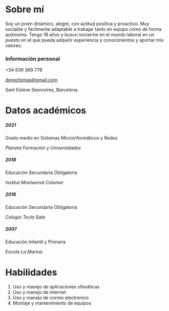 # Sobre mí
Soy un joven dinámico, alegre, con actitud positiva y proactivo.
Muy sociable y fácilmente adaptable a trabajar tanto en equipo como de
forma autónoma.
Tengo 18 años y busco iniciarme en el mundo laboral en un puesto en el que
pueda adquirir experiencia y conocimientos y aportar mis valores.
### Información personal
+34 639 369 778

deneztomas@gmail.com

Sant Esteve Sesrovires, Barcelona.

# Datos académicos
##### **2021** 
Grado medio en Sistemas Microinformáticos y Redes

*Planeta Formación y Universidades*

##### **2018** 
Educación Secundaria Obligatoria

*Institut Montserrat Colomer*

##### **2016** 
Educación Secundaria Obligatoria

*Colegio Tecla Sala*

##### **2007** 
Educación Infantil y Primaria

*Escola La Marina*

# Habilidades
1. Uso y manejo de aplicaciones ofimáticas
2. Uso y manejo de internet
3. Uso y manejo de correo electrónico
4. Montaje y mantenimiento de equipos


